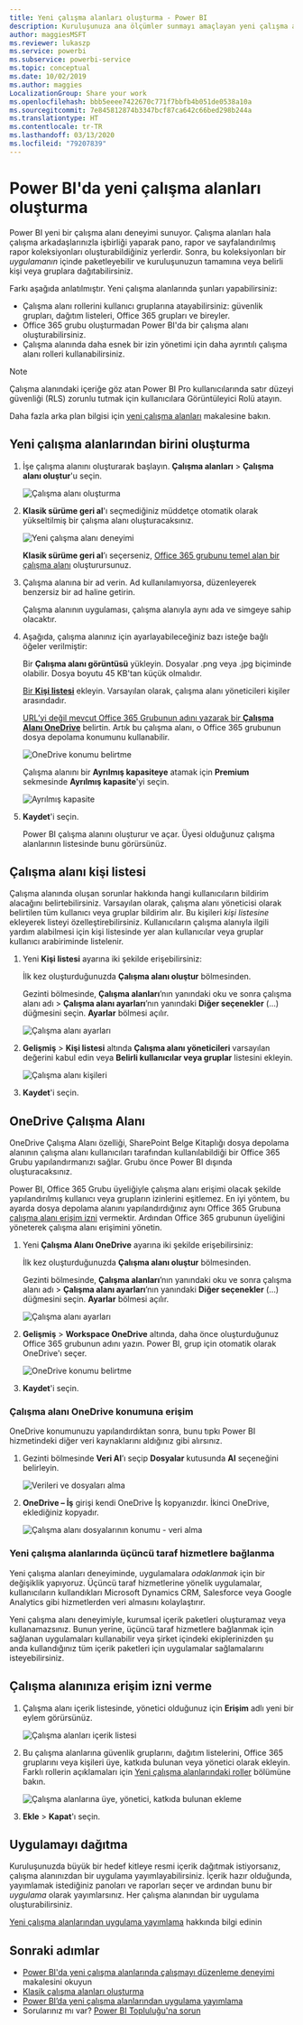```yaml
---
title: Yeni çalışma alanları oluşturma - Power BI
description: Kuruluşunuza ana ölçümler sunmayı amaçlayan yeni çalışma alanları, pano koleksiyonları, raporlar ve sayfalandırılmış raporlar oluşturmayı öğrenin.
author: maggiesMSFT
ms.reviewer: lukaszp
ms.service: powerbi
ms.subservice: powerbi-service
ms.topic: conceptual
ms.date: 10/02/2019
ms.author: maggies
LocalizationGroup: Share your work
ms.openlocfilehash: bbb5eeee7422670c771f7bbfb4b051de0538a10a
ms.sourcegitcommit: 7e845812874b3347bcf87ca642c66bed298b244a
ms.translationtype: HT
ms.contentlocale: tr-TR
ms.lasthandoff: 03/13/2020
ms.locfileid: "79207839"
---
```

# <a name="create-the-new-workspaces-in-power-bi"></a>Power BI'da yeni çalışma alanları oluşturma

Power BI yeni bir çalışma alanı deneyimi sunuyor. Çalışma alanları hala çalışma arkadaşlarınızla işbirliği yaparak pano, rapor ve sayfalandırılmış rapor koleksiyonları oluşturabildiğiniz yerlerdir. Sonra, bu koleksiyonları bir *uygulamanın* içinde paketleyebilir ve kuruluşunuzun tamamına veya belirli kişi veya gruplara dağıtabilirsiniz. 

Farkı aşağıda anlatılmıştır. Yeni çalışma alanlarında şunları yapabilirsiniz:

- Çalışma alanı rollerini kullanıcı gruplarına atayabilirsiniz: güvenlik grupları, dağıtım listeleri, Office 365 grupları ve bireyler.
- Office 365 grubu oluşturmadan Power BI'da bir çalışma alanı oluşturabilirsiniz.
- Çalışma alanında daha esnek bir izin yönetimi için daha ayrıntılı çalışma alanı rolleri kullanabilirsiniz.

> [!NOTE]
> Çalışma alanındaki içeriğe göz atan Power BI Pro kullanıcılarında satır düzeyi güvenliği (RLS) zorunlu tutmak için kullanıcılara Görüntüleyici Rolü atayın.

Daha fazla arka plan bilgisi için [yeni çalışma alanları](service-new-workspaces.md) makalesine bakın.

## <a name="create-one-of-the-new-workspaces"></a>Yeni çalışma alanlarından birini oluşturma

1. İşe çalışma alanını oluşturarak başlayın. **Çalışma alanları** > **Çalışma alanı oluştur**'u seçin.
   
     ![Çalışma alanı oluşturma](media/service-create-the-new-workspaces/power-bi-workspace-create.png)

2. **Klasik sürüme geri al**'ı seçmediğiniz müddetçe otomatik olarak yükseltilmiş bir çalışma alanı oluşturacaksınız.
   
     ![Yeni çalışma alanı deneyimi](media/service-create-the-new-workspaces/power-bi-new-workspace.png)
     
     **Klasik sürüme geri al**’ı seçerseniz, [Office 365 grubunu temel alan bir çalışma alanı](service-create-workspaces.md) oluşturursunuz. 

2. Çalışma alanına bir ad verin. Ad kullanılamıyorsa, düzenleyerek benzersiz bir ad haline getirin.
   
     Çalışma alanının uygulaması, çalışma alanıyla aynı ada ve simgeye sahip olacaktır.
   
1. Aşağıda, çalışma alanınız için ayarlayabileceğiniz bazı isteğe bağlı öğeler verilmiştir:

    Bir **Çalışma alanı görüntüsü** yükleyin. Dosyalar .png veya .jpg biçiminde olabilir. Dosya boyutu 45 KB'tan küçük olmalıdır.
    
    [Bir **Kişi listesi**](#workspace-contact-list) ekleyin. Varsayılan olarak, çalışma alanı yöneticileri kişiler arasındadır. 
    
    [URL’yi değil mevcut Office 365 Grubunun adını yazarak bir **Çalışma Alanı OneDrive**](#workspace-onedrive) belirtin. Artık bu çalışma alanı, o Office 365 grubunun dosya depolama konumunu kullanabilir. 

    ![OneDrive konumu belirtme](media/service-create-the-new-workspaces/power-bi-new-workspace-onedrive.png)

    Çalışma alanını bir **Ayrılmış kapasiteye** atamak için **Premium** sekmesinde **Ayrılmış kapasite**'yi seçin.
     
    ![Ayrılmış kapasite](media/service-create-the-new-workspaces/power-bi-workspace-premium.png)

1. **Kaydet**'i seçin.

    Power BI çalışma alanını oluşturur ve açar. Üyesi olduğunuz çalışma alanlarının listesinde bunu görürsünüz. 

## <a name="workspace-contact-list"></a>Çalışma alanı kişi listesi

Çalışma alanında oluşan sorunlar hakkında hangi kullanıcıların bildirim alacağını belirtebilirsiniz. Varsayılan olarak, çalışma alanı yöneticisi olarak belirtilen tüm kullanıcı veya gruplar bildirim alır. Bu kişileri *kişi listesine* ekleyerek listeyi özelleştirebilirsiniz. Kullanıcıların çalışma alanıyla ilgili yardım alabilmesi için kişi listesinde yer alan kullanıcılar veya gruplar kullanıcı arabiriminde listelenir.

1. Yeni **Kişi listesi** ayarına iki şekilde erişebilirsiniz:

    İlk kez oluşturduğunuzda **Çalışma alanı oluştur** bölmesinden.

    Gezinti bölmesinde, **Çalışma alanları**’nın yanındaki oku ve sonra çalışma alanı adı > **Çalışma alanı ayarları**’nın yanındaki **Diğer seçenekler** (...) düğmesini seçin. **Ayarlar** bölmesi açılır.

    ![Çalışma alanı ayarları](media/service-create-the-new-workspaces/power-bi-workspace-new-settings.png)

2. **Gelişmiş** > **Kişi listesi** altında **Çalışma alanı yöneticileri** varsayılan değerini kabul edin veya **Belirli kullanıcılar veya gruplar** listesini ekleyin. 

    ![Çalışma alanı kişileri](media/service-create-the-new-workspaces/power-bi-workspace-contacts.png)

3. **Kaydet**'i seçin.

## <a name="workspace-onedrive"></a>OneDrive Çalışma Alanı

OneDrive Çalışma Alanı özelliği, SharePoint Belge Kitaplığı dosya depolama alanının çalışma alanı kullanıcıları tarafından kullanılabildiği bir Office 365 Grubu yapılandırmanızı sağlar. Grubu önce Power BI dışında oluşturacaksınız. 

Power BI, Office 365 Grubu üyeliğiyle çalışma alanı erişimi olacak şekilde yapılandırılmış kullanıcı veya grupların izinlerini eşitlemez. En iyi yöntem, bu ayarda dosya depolama alanını yapılandırdığınız aynı Office 365 Grubuna [çalışma alanı erişim izni](#give-access-to-your-workspace) vermektir. Ardından Office 365 grubunun üyeliğini yöneterek çalışma alanı erişimini yönetin. 

1. Yeni **Çalışma Alanı OneDrive** ayarına iki şekilde erişebilirsiniz:

    İlk kez oluşturduğunuzda **Çalışma alanı oluştur** bölmesinden.

    Gezinti bölmesinde, **Çalışma alanları**’nın yanındaki oku ve sonra çalışma alanı adı > **Çalışma alanı ayarları**’nın yanındaki **Diğer seçenekler** (...) düğmesini seçin. **Ayarlar** bölmesi açılır.

    ![Çalışma alanı ayarları](media/service-create-the-new-workspaces/power-bi-workspace-new-settings.png)

2. **Gelişmiş** > **Workspace OneDrive** altında, daha önce oluşturduğunuz Office 365 grubunun adını yazın. Power BI, grup için otomatik olarak OneDrive'ı seçer.

    ![OneDrive konumu belirtme](media/service-create-the-new-workspaces/power-bi-new-workspace-onedrive.png)

3. **Kaydet**'i seçin.

### <a name="access-the-workspace-onedrive-location"></a>Çalışma alanı OneDrive konumuna erişim

OneDrive konumunuzu yapılandırdıktan sonra, bunu tıpkı Power BI hizmetindeki diğer veri kaynaklarını aldığınız gibi alırsınız.

1. Gezinti bölmesinde **Veri Al**’ı seçip **Dosyalar** kutusunda **Al** seçeneğini belirleyin.

    ![Verileri ve dosyaları alma](media/service-create-the-new-workspaces/power-bi-get-data-files.png)

1.  **OneDrive – İş** girişi kendi OneDrive İş kopyanızdır. İkinci OneDrive, eklediğiniz kopyadır.

    ![Çalışma alanı dosyalarının konumu - veri alma](media/service-create-the-new-workspaces/power-bi-new-workspace-get-data-onedrive.png)

### <a name="connecting-to-third-party-services-in-new-workspaces"></a>Yeni çalışma alanlarında üçüncü taraf hizmetlere bağlanma

Yeni çalışma alanları deneyiminde, uygulamalara *odaklanmak* için bir değişiklik yapıyoruz. Üçüncü taraf hizmetlerine yönelik uygulamalar, kullanıcıların kullandıkları Microsoft Dynamics CRM, Salesforce veya Google Analytics gibi hizmetlerden veri almasını kolaylaştırır.

Yeni çalışma alanı deneyimiyle, kurumsal içerik paketleri oluşturamaz veya kullanamazsınız. Bunun yerine, üçüncü taraf hizmetlere bağlanmak için sağlanan uygulamaları kullanabilir veya şirket içindeki ekiplerinizden şu anda kullandığınız tüm içerik paketleri için uygulamalar sağlamalarını isteyebilirsiniz. 

## <a name="give-access-to-your-workspace"></a>Çalışma alanınıza erişim izni verme

1. Çalışma alanı içerik listesinde, yönetici olduğunuz için **Erişim** adlı yeni bir eylem görürsünüz.

    ![Çalışma alanları içerik listesi](media/service-create-the-new-workspaces/power-bi-workspace-access-icon.png)

1. Bu çalışma alanlarına güvenlik gruplarını, dağıtım listelerini, Office 365 gruplarını veya kişileri üye, katkıda bulunan veya yönetici olarak ekleyin. Farklı rollerin açıklamaları için [Yeni çalışma alanlarındaki roller](service-new-workspaces.md#roles-in-the-new-workspaces) bölümüne bakın.

    ![Çalışma alanlarına üye, yönetici, katkıda bulunan ekleme](media/service-create-the-new-workspaces/power-bi-workspace-add-members.png)

9. **Ekle** > **Kapat**'ı seçin.


## <a name="distribute-an-app"></a>Uygulamayı dağıtma

Kuruluşunuzda büyük bir hedef kitleye resmi içerik dağıtmak istiyorsanız, çalışma alanınızdan bir uygulama yayımlayabilirsiniz.  İçerik hazır olduğunda, yayımlamak istediğiniz panoları ve raporları seçer ve ardından bunu bir *uygulama* olarak yayımlarsınız. Her çalışma alanından bir uygulama oluşturabilirsiniz.

[Yeni çalışma alanlarından uygulama yayımlama](service-create-distribute-apps.md) hakkında bilgi edinin

## <a name="next-steps"></a>Sonraki adımlar
* [Power BI'da yeni çalışma alanlarında çalışmayı düzenleme deneyimi](service-new-workspaces.md) makalesini okuyun
* [Klasik çalışma alanları oluşturma](service-create-workspaces.md)
* [Power BI’da yeni çalışma alanlarından uygulama yayımlama](service-create-distribute-apps.md)
* Sorularınız mı var? [Power BI Topluluğu'na sorun](https://community.powerbi.com/)

